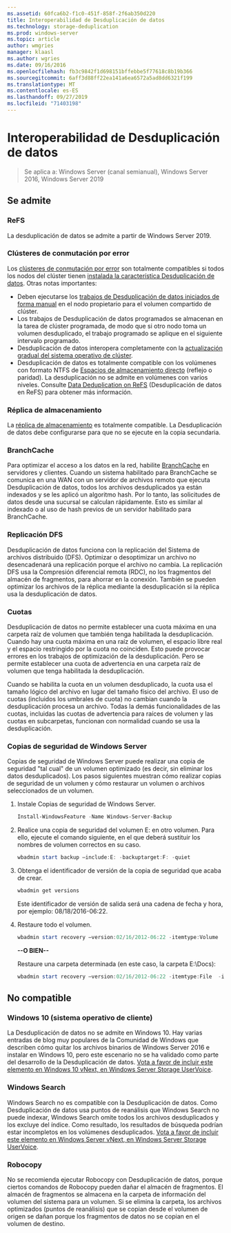 ```yaml
---
ms.assetid: 60fca6b2-f1c0-451f-858f-2f6ab350d220
title: Interoperabilidad de Desduplicación de datos
ms.technology: storage-deduplication
ms.prod: windows-server
ms.topic: article
author: wmgries
manager: klaasl
ms.author: wgries
ms.date: 09/16/2016
ms.openlocfilehash: fb3c9842f1d698151bffebbe5f77618c8b19b366
ms.sourcegitcommit: 6aff3d88ff22ea141a6ea6572a5ad8dd6321f199
ms.translationtype: MT
ms.contentlocale: es-ES
ms.lasthandoff: 09/27/2019
ms.locfileid: "71403198"
---
```

# <a name="data-deduplication-interoperability"></a>Interoperabilidad de Desduplicación de datos

> Se aplica a: Windows Server (canal semianual), Windows Server 2016, Windows Server 2019

## <a name="supported"></a>Se admite

### <a name="refs"></a>ReFS
La desduplicación de datos se admite a partir de Windows Server 2019. 

### <a name="failover-clustering"></a>Clústeres de conmutación por error

Los [clústeres de conmutación por error](../..//failover-clustering/failover-clustering-overview.md) son totalmente compatibles si todos los nodos del clúster tienen [instalada la característica Desduplicación de datos](install-enable.md#install-dedup). Otras notas importantes:

* Deben ejecutarse los [trabajos de Desduplicación de datos iniciados de forma manual](run.md#running-dedup-jobs-manually) en el nodo propietario para el volumen compartido de clúster.
* Los trabajos de Desduplicación de datos programados se almacenan en la tarea de clúster programada, de modo que si otro nodo toma un volumen desduplicado, el trabajo programado se aplique en el siguiente intervalo programado.
* Desduplicación de datos interopera completamente con la [actualización gradual del sistema operativo de clúster](../..//failover-clustering/cluster-operating-system-rolling-upgrade.md).
* Desduplicación de datos es totalmente compatible con los volúmenes con formato NTFS de [Espacios de almacenamiento directo](../storage-spaces/storage-spaces-direct-overview.md) (reflejo o paridad). La desduplicación no se admite en volúmenes con varios niveles. Consulte [Data Deduplication on ReFS](#unsupported) (Desduplicación de datos en ReFS) para obtener más información.

### <a name="storage-replica"></a>Réplica de almacenamiento
La [réplica de almacenamiento](../storage-replica/storage-replica-overview.md) es totalmente compatible. La Desduplicación de datos debe configurarse para que no se ejecute en la copia secundaria.

### <a name="branchcache"></a>BranchCache
Para optimizar el acceso a los datos en la red, habilite [BranchCache](../../networking/branchcache/branchcache.md) en servidores y clientes. Cuando un sistema habilitado para BranchCache se comunica en una WAN con un servidor de archivos remoto que ejecuta Desduplicación de datos, todos los archivos desduplicados ya están indexados y se les aplicó un algoritmo hash. Por lo tanto, las solicitudes de datos desde una sucursal se calculan rápidamente. Esto es similar al indexado o al uso de hash previos de un servidor habilitado para BranchCache.

### <a name="dfs-replication"></a>Replicación DFS
Desduplicación de datos funciona con la replicación del Sistema de archivos distribuido (DFS). Optimizar o desoptimizar un archivo no desencadenará una replicación porque el archivo no cambia. La replicación DFS usa la Compresión diferencial remota (RDC), no los fragmentos del almacén de fragmentos, para ahorrar en la conexión. También se pueden optimizar los archivos de la réplica mediante la desduplicación si la réplica usa la desduplicación de datos.

### <a name="quotas"></a>Cuotas
Desduplicación de datos no permite establecer una cuota máxima en una carpeta raíz de volumen que también tenga habilitada la desduplicación. Cuando hay una cuota máxima en una raíz de volumen, el espacio libre real y el espacio restringido por la cuota no coinciden. Esto puede provocar errores en los trabajos de optimización de la desduplicación. Pero se permite establecer una cuota de advertencia en una carpeta raíz de volumen que tenga habilitada la desduplicación. 

Cuando se habilita la cuota en un volumen desduplicado, la cuota usa el tamaño lógico del archivo en lugar del tamaño físico del archivo. El uso de cuotas (incluidos los umbrales de cuota) no cambian cuando la desduplicación procesa un archivo. Todas la demás funcionalidades de las cuotas, incluidas las cuotas de advertencia para raíces de volumen y las cuotas en subcarpetas, funcionan con normalidad cuando se usa la desduplicación.

### <a name="windows-server-backup"></a>Copias de seguridad de Windows Server
Copias de seguridad de Windows Server puede realizar una copia de seguridad "tal cual" de un volumen optimizado (es decir, sin eliminar los datos desduplicados). Los pasos siguientes muestran cómo realizar copias de seguridad de un volumen y cómo restaurar un volumen o archivos seleccionados de un volumen.
1. Instale Copias de seguridad de Windows Server.  
    ```PowerShell
    Install-WindowsFeature -Name Windows-Server-Backup
    ```

2. Realice una copia de seguridad del volumen E: en otro volumen. Para ello, ejecute el comando siguiente, en el que deberá sustituir los nombres de volumen correctos en su caso.  
    ```PowerShell
    wbadmin start backup –include:E: -backuptarget:F: -quiet
    ```
3. Obtenga el identificador de versión de la copia de seguridad que acaba de crear.

    ```PowerShell
    wbadmin get versions
    ```

    Este identificador de versión de salida será una cadena de fecha y hora, por ejemplo: 08/18/2016-06:22.

4. Restaure todo el volumen.
    ```PowerShell
    wbadmin start recovery –version:02/16/2012-06:22 -itemtype:Volume  -items:E: -recoveryTarget:E:
    ```

    **--O BIEN--**  

    Restaure una carpeta determinada (en este caso, la carpeta E:\Docs):
    ```PowerShell
    wbadmin start recovery –version:02/16/2012-06:22 -itemtype:File  -items:E:\Docs  -recursive
    ```

## <a name="unsupported"></a>No compatible

### <a name="windows-10-client-os"></a>Windows 10 (sistema operativo de cliente)
La Desduplicación de datos no se admite en Windows 10. Hay varias entradas de blog muy populares de la Comunidad de Windows que describen cómo quitar los archivos binarios de Windows Server 2016 e instalar en Windows 10, pero este escenario no se ha validado como parte del desarrollo de la Desduplicación de datos. [Vota a favor de incluir este elemento en Windows 10 vNext, en Windows Server Storage UserVoice](https://windowsserver.uservoice.com/forums/295056-storage/suggestions/9011008-add-deduplication-support-to-client-os).

### <a name="windows-search"></a>Windows Search
Windows Search no es compatible con la Desduplicación de datos. Como Desduplicación de datos usa puntos de reanálisis que Windows Search no puede indexar, Windows Search omite todos los archivos desduplicados y los excluye del índice. Como resultado, los resultados de búsqueda podrían estar incompletos en los volúmenes desduplicados. [Vota a favor de incluir este elemento en Windows Server vNext, en Windows Server Storage UserVoice](https://windowsserver.uservoice.com/forums/295056-storage/suggestions/17888647-make-windows-search-service-work-with-data-dedupli).

### <a name="robocopy"></a>Robocopy
No se recomienda ejecutar Robocopy con Desduplicación de datos, porque ciertos comandos de Robocopy pueden dañar el almacén de fragmentos. El almacén de fragmentos se almacena en la carpeta de información del volumen del sistema para un volumen. Si se elimina la carpeta, los archivos optimizados (puntos de reanálisis) que se copian desde el volumen de origen se dañan porque los fragmentos de datos no se copian en el volumen de destino.

